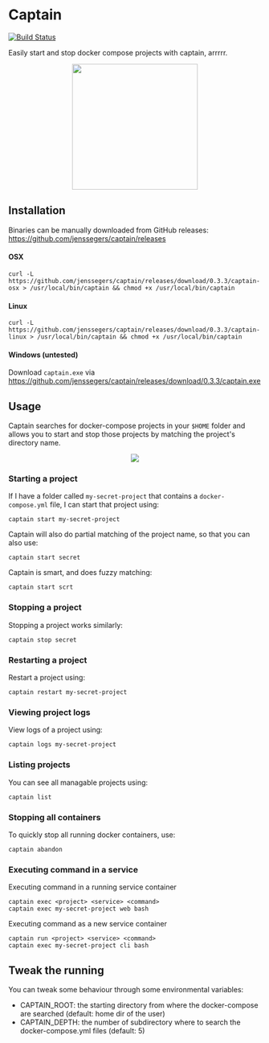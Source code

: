 # Captain

[![Build Status](https://travis-ci.org/jenssegers/captain.svg?branch=master)](https://travis-ci.org/jenssegers/captain)

Easily start and stop docker compose projects with captain, arrrrr.

<p align="center">
<img src="https://jenssegers.com/static/media/captain.png" width="250">
</p>

## Installation

Binaries can be manually downloaded from GitHub releases: https://github.com/jenssegers/captain/releases

#### OSX

```
curl -L https://github.com/jenssegers/captain/releases/download/0.3.3/captain-osx > /usr/local/bin/captain && chmod +x /usr/local/bin/captain
```

#### Linux

```
curl -L https://github.com/jenssegers/captain/releases/download/0.3.3/captain-linux > /usr/local/bin/captain && chmod +x /usr/local/bin/captain
```

#### Windows (untested)

Download `captain.exe` via https://github.com/jenssegers/captain/releases/download/0.3.3/captain.exe

## Usage

Captain searches for docker-compose projects in your `$HOME` folder and allows you to start and stop those projects by matching the project's directory name.

<p align="center">
<img src="https://jenssegers.com/static/media/captain.gif?v2">
</p>

### Starting a project

If I have a folder called `my-secret-project` that contains a `docker-compose.yml` file, I can start that project using:

```
captain start my-secret-project
```

Captain will also do partial matching of the project name, so that you can also use:

```
captain start secret
```

Captain is smart, and does fuzzy matching:

```
captain start scrt
```

### Stopping a project

Stopping a project works similarly:

```
captain stop secret
```

### Restarting a project

Restart a project using:

```
captain restart my-secret-project
```

### Viewing project logs

View logs of a project using:

```
captain logs my-secret-project
```

### Listing projects

You can see all managable projects using:

```
captain list
```

### Stopping all containers

To quickly stop all running docker containers, use:

```
captain abandon
```

### Executing command in a service

Executing command in a running service container

```
captain exec <project> <service> <command>
captain exec my-secret-project web bash
```

Executing command as a new service container

```
captain run <project> <service> <command>
captain exec my-secret-project cli bash
```

## Tweak the running

You can tweak some behaviour through some environmental variables:

* CAPTAIN_ROOT: the starting directory from where the docker-compose are searched (default: home dir of the user)
* CAPTAIN_DEPTH: the number of subdirectory where to search the docker-compose.yml files (default: 5)
